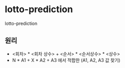 # lotto-prediction
lotto-prediction

## 원리
* <회차> * <회차 상수> + <순서> * <순서상수> * <상수>
* N * A1 + X * A2 + A3 에서 적합한 (A1, A2, A3 값 찾기)
